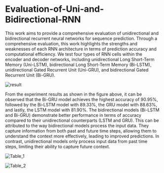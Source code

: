 # Evaluation-of-Uni-and-Bidirectional-RNN

This work aims to provide a comprehensive evaluation of unidirectional and bidirectional recurrent neural networks for sequence prediction. Through a comprehensive evaluation, this work highlights the strengths and weaknesses of each RNN architecture in terms of prediction accuracy and computational efficiency. We test four types of RNN cells within the encoder and decoder networks, including unidirectional Long Short-Term Memory (Uni-LSTM), bidirectional Long Short-Term Memory (Bi-LSTM), unidirectional Gated Recurrent Unit (Uni-GRU), and bidirectional Gated Recurrent Unit (Bi-GRU).                      

![result](https://github.com/sammyyap98/Evaluation-of-Uni-and-Bidirectional-RNN/assets/87789723/cbe65624-e844-4149-8a07-6c92969f5547)

From the experiment results as shown in the figure above, it can be observed that the Bi-GRU model achieves the highest accuracy of 90.95%, followed by the Bi-LSTM model with 89.33%, the GRU model with 88.63%, and lastly, the LSTM model with 81.90%. The bidirectional models (Bi-LSTM and Bi-GRU) demonstrate better performance in terms of accuracy compared to their unidirectional counterparts (LSTM and GRU). This can be attributed to the way bidirectional models process the input data. They capture information from both past and future time steps, allowing them to understand the context more effectively, leading to improved predictions. In contrast, unidirectional models only process input data from past time steps, limiting their ability to capture future context.


![Table_1](https://github.com/sammyyap98/Evaluation-of-Uni-and-Bidirectional-RNN/assets/87789723/b52c5449-5286-4996-8835-05d20292e72e)

 

![Table_2](https://github.com/sammyyap98/Evaluation-of-Uni-and-Bidirectional-RNN/assets/87789723/4a5adaf4-4b35-45b7-a531-c638a8e75833)
